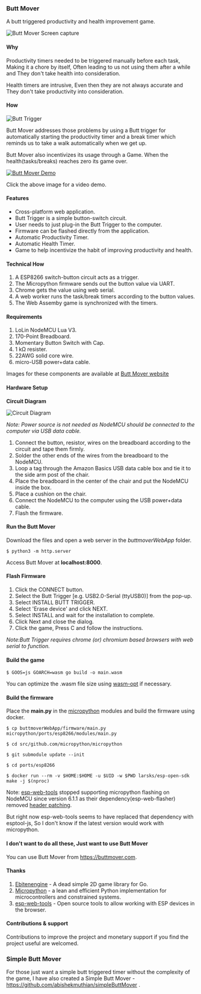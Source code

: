 ### Butt Mover
A butt triggered productivity and health improvement game.

![Butt Mover Screen capture](./images/buttmover_optimized.gif)

#### Why
Productivity timers needed to be triggered manually before each task, Making it a chore by itself, Often leading to us not using them after a while and They don't take health into consideration.

Health timers are intrusive, Even then they are not always accurate and They don't take productivity into consideration.

#### How
![Butt Trigger](images/butt_trigger_setup.jpg)

Butt Mover addresses those problems by using a Butt trigger for automatically starting the productivity timer and a break timer which reminds us to take a walk automatically when we get up.

Butt Mover also incentivizes its usage through a Game. When the health(tasks/breaks) reaches zero its game over.

[![Butt Mover Demo](images/buttmover_yt_thumbnail.jpg)](https://www.youtube.com/watch?v=N11jKdnn1Y4)

Click the above image for a video demo.

#### Features
* Cross-platform web application.
* Butt Trigger is a simple button-switch circuit.
* User needs to just plug-in the Butt Trigger to the computer.
* Firmware can be flashed directly from the application.
* Automatic Productivity Timer.
* Automatic Health Timer.
* Game to help incentivize the habit of improving productivity and health.

#### Technical How
1. A ESP8266 switch-button circuit acts as a trigger.
2. The Micropython firmware sends out the button value via UART.
3. Chrome gets the value using web serial.
4. A web worker runs the task/break timers according to the button values.
5. The Web Assemby game is synchronized with the timers.

#### Requirements
1. LoLin NodeMCU Lua V3.
2. 170-Point Breadboard.
3. Momentary Button Switch with Cap.
4. 1 kΩ resister.
5. 22AWG solid core wire.
6. micro-USB power+data cable.

Images for these components are available at [Butt Mover website](https://buttmover.com/#butttrigger)

#### Hardware Setup
**Circuit Diagram**

![Circuit Diagram](images/Circuit.png)

*Note: Power source is not needed as NodeMCU should be connected to the computer via USB data cable.*

1. Connect the button, resistor, wires on the breadboard according to the circuit and tape them firmly.
2. Solder the other ends of the wires from the breadboard to the NodeMCU.
3. Loop a tag through the Amazon Basics USB data cable box and tie it to the side arm post of the chair.
4. Place the breadboard in the center of the chair and put the NodeMCU inside the box.
5. Place a cushion on the chair.
6. Connect the NodeMCU to the computer using the USB power+data cable.  
7. Flash the firmware.

#### Run the Butt Mover
Download the files and open a web server in the *buttmoverWebApp* folder.

```
$ python3 -m http.server
```

Access Butt Mover at **localhost:8000**.

#### Flash Firmware
1. Click the CONNECT button.
2. Select the Butt Trigger [e.g. USB2.0-Serial (ttyUSB0)] from the pop-up.
3. Select INSTALL BUTT TRIGGER.
4. Select 'Erase device' and click NEXT.
5. Select INSTALL and wait for the installation to complete.
6. Click Next and close the dialog.
7. Click the game, Press C and follow the instructions.

*Note:Butt Trigger requires chrome (or) chromium based browsers with web serial to function.*

#### Build the game
```
$ GOOS=js GOARCH=wasm go build -o main.wasm
```

You can optimize the .wasm file size using [wasm-opt](https://rustwasm.github.io/book/reference/code-size.html#use-the-wasm-opt-tool) if necessary.

#### Build the firmware
Place the **main.py** in the [micropython](https://github.com/micropython/micropython) modules and build the firmware using docker.

```
$ cp buttmoverWebApp/firmware/main.py micropython/ports/esp8266/modules/main.py

$ cd src/github.com/micropython/micropython

$ git submodule update --init

$ cd ports/esp8266

$ docker run --rm -v $HOME:$HOME -u $UID -w $PWD larsks/esp-open-sdk make -j $(nproc)
```
Note:
[esp-web-tools](https://github.com/esphome/esp-web-tools) stopped supporting micropython flashing on NodeMCU since version 6.1.1 as their dependency(esp-web-flasher) removed [header patching](https://github.com/NabuCasa/esp-web-flasher/issues/103).

But right now esp-web-tools seems to have replaced that dependency with esptool-js, So I don't know if the latest version would work with micropython.

#### I don't want to do all these, Just want to use Butt Mover
You can use Butt Mover from https://buttmover.com.

#### Thanks
1. [Ebitenengine](https://github.com/hajimehoshi/ebiten) - A dead simple 2D game library for Go.
2. [Micropython](https://github.com/micropython/micropython) - a lean and efficient Python implementation for microcontrollers and constrained systems.
3. [esp-web-tools](https://github.com/esphome/esp-web-tools) - Open source tools to allow working with ESP devices in the browser.

#### Contributions & support
Contributions to improve the project and monetary support if you find the project useful are welcomed.

### Simple Butt Mover
For those just want a simple butt triggered timer without the complexity of the game, I have also created a Simple Butt Mover - https://github.com/abishekmuthian/simpleButtMover .